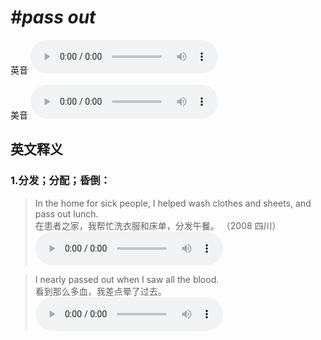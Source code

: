 # ***\#pass out*** 
英音
<audio src="./media/pass out1_AAC.aac" controls="controls"></audio>

美音
<audio src="./media/pass out2_AAC.aac" controls="controls"></audio>



  

英文释义
---
### 1.**分发；分配；昏倒：**  

 > In the home for sick people, I helped wash clothes and sheets, and pass out lunch.   
 > 在患者之家，我帮忙洗衣服和床单，分发午餐。  （2008 四川）  
<audio src="./media/pass-16.aac" controls="controls"></audio>

 > I nearly passed out when I saw all the blood.   
 > 看到那么多血，我差点晕了过去。    
<audio src="./media/pass-17.aac" controls="controls"></audio>


